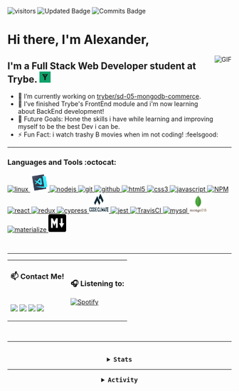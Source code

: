 <!--

**AlexLMitchell/AlexLMitchell** is a ✨ _special_ ✨ repository because its `README.md` (this file) appears on your GitHub profile.

Here are some ideas to get you started:

- 🔭 I’m currently working on ...
- 🌱 I’m currently learning ...
- 👯 I’m looking to collaborate on ...
- 🤔 I’m looking for help with ...
- 💬 Ask me about ...
- 📫 How to reach me: ...
- 😄 Pronouns: ...
- ⚡ Fun fact: ...
-->
![visitors](https://visitor-badge.glitch.me/badge?page_id=AlexLMitchell)
![Updated Badge](https://badges.pufler.dev/updated/AlexLMitchell/Trybe-Projects?color=blue)
![Commits Badge](https://badges.pufler.dev/commits/monthly/AlexLMitchell?color=blue)
# Hi there, I'm Alexander,

<img align="right" alt="GIF" height="160px" src="https://media.giphy.com/media/du3J3cXyzhj75IOgvA/giphy.gif" />

## I'm a Full Stack Web Developer student at Trybe. <img alt="Trybe" height="25px" src="/Trybe.png" />

- 🔭 I’m currently working on [tryber/sd-05-mongodb-commerce](https://github.com/tryber/sd-05-mongodb-commerce).
- 🌱 I’ve finished Trybe's FrontEnd module and i'm now learning about BackEnd development!
- :crystal_ball: Future Goals: Hone the skills i have while learning and improving myself to be the best Dev i can be.
- ⚡ Fun Fact: i watch trashy B movies when im not coding! :feelsgood:

---

### Languages and Tools :octocat:

<p align="left"> <a href="https://www.linux.org/" target="_blank"> <img src="https://devicons.github.io/devicon/devicon.git/icons/linux/linux-original.svg" alt="linux" width="40" height="40"/> </a> <a href="https://code.visualstudio.com/" target="_blank"> <img src="https://raw.githubusercontent.com/dhanishgajjar/vscode-icons/master/linux/neon.png" alt="VSCode" width="40" height="40"/> </a> <a href="https://nodejs.org" target="_blank"> <img src="https://devicons.github.io/devicon/devicon.git/icons/nodejs/nodejs-original-wordmark.svg" alt="nodejs" width="40" height="40"/> </a>  <a href="https://git-scm.com/" target="_blank"> <img src="https://www.vectorlogo.zone/logos/git-scm/git-scm-icon.svg" alt="git" width="40" height="40"/> </a> <a href="https://github.com/" target="_blank"> <img src="https://www.vectorlogo.zone/logos/github/github-icon.svg" alt="github" width="40" height="40"/> </a> <a href="https://www.w3.org/html/" target="_blank"> <img src="https://devicons.github.io/devicon/devicon.git/icons/html5/html5-original-wordmark.svg" alt="html5" width="40" height="40"/> </a> <a href="https://www.w3schools.com/css/" target="_blank"> <img src="https://devicons.github.io/devicon/devicon.git/icons/css3/css3-original-wordmark.svg" alt="css3" width="40" height="40"/> </a> <a href="https://developer.mozilla.org/en-US/docs/Web/JavaScript" target="_blank"> <img src="https://devicons.github.io/devicon/devicon.git/icons/javascript/javascript-original.svg" alt="javascript" width="40" height="40"/> </a> <a href="https://www.npmjs.com/" target="_blank"> <img src="https://img.icons8.com/color/452/npm.png" alt="NPM" width="40" height="40"/> </a> <a href="https://reactjs.org/" target="_blank"> <img src="https://devicons.github.io/devicon/devicon.git/icons/react/react-original-wordmark.svg" alt="react" width="40" height="40"/> </a> <a href="https://redux.js.org" target="_blank"> <img src="https://devicons.github.io/devicon/devicon.git/icons/redux/redux-original.svg" alt="redux" width="40" height="40"/> </a> <a href="https://www.cypress.io" target="_blank"> <img src="https://raw.githubusercontent.com/simple-icons/simple-icons/6e46ec1fc23b60c8fd0d2f2ff46db82e16dbd75f/icons/cypress.svg" alt="cypress" width="40" height="40"/> <a href="https://codeclimate.com/" target="_blank"> <img src="/code-climate.svg" alt="codeclimate" width="45" height="45"/> </a> <a href="https://jestjs.io" target="_blank"> <img src="https://www.vectorlogo.zone/logos/jestjsio/jestjsio-icon.svg" alt="jest" width="40" height="40"/> </a> <a href="https://travis-ci.org/"> <img src="https://travis-ci.org/images/logos/TravisCI-Mascot-1.png" alt="TravisCI" width="40" height="40"/> </a> <a href="https://www.mysql.com/" target="_blank"> <img src="https://devicons.github.io/devicon/devicon.git/icons/mysql/mysql-original-wordmark.svg" alt="mysql" width="40" height="40"/> </a> <a href="https://www.mongodb.com/" target="_blank"> <img src="/mongodb.svg" alt="MongoDB" width="40" height="40"/> </a> <a href="https://materializecss.com/" target="_blank"> <img src="https://raw.githubusercontent.com/prplx/svg-logos/5585531d45d294869c4eaab4d7cf2e9c167710a9/svg/materialize.svg" alt="materialize" width="40" height="40"/> </a> <a href="https://www.markdownguide.org/" target="_blank"> <img src="https://raw.githubusercontent.com/dcurtis/markdown-mark/360a3657fef7f6ad0b303296a95ad52985caa0d3/svg/markdown-mark-solid.svg" alt="markdown" width="40" height="40"/> </a> </p>

<br/>

---

<table align="center" width="100%"> 
  <tr>
  <td width="50%">

### 📫 Contact Me!

<br />

[<img src="https://img.icons8.com/bubbles/50/000000/gmail.png"/>](mailto:alexlm.trybe@gmail.com)
[<img target="_blank" src="https://img.icons8.com/bubbles/50/000000/linkedin.png"/>](https://www.linkedin.com/in/alexanderlmitchell/)
[<img target="_blank" src="https://img.icons8.com/bubbles/50/000000/github.png">](https://www.github.com/AlexLMitchell/)
[<img target="_blank" src="https://img.icons8.com/bubbles/50/000000/spotify.png">](https://open.spotify.com/user/strakhm)

  </td>
  <td width="50%">
  
  ### :headphones: Listening to:
  [![Spotify](https://novatorem.alexlmitchell.vercel.app/api/spotify)](https://open.spotify.com/user/strakhm)

  </td>
</table>

<br />


---

<br/>
<details align="center">
<summary> <b> <samp> Stats </samp></b></summary>
  

  <h2 align="center"> Github Statistics </h2>
  
  <div align="center"> 
     <a href="">
      <img align="center" src="https://github-readme-stats-sigma-five.vercel.app/api?username=AlexLMitchell&show_icons=true&include_all_commits=true&count_private=true&theme=synthwave&line_height=40" />
    </a>
    <a href="">
      <img align="center" src="https://github-readme-stats.vercel.app/api/top-langs/?username=AlexLMitchell&theme=synthwave&line_height=40"/>
    </a>
</div

<br/>
</details>

---
<details align="center">
<summary> <b> <samp> Activity </samp></b></summary>
  <img align='left' src="https://i.ibb.co/tzyS70q/6tXM.gif" width="300">
  
### :octocat: Activity
  
<!--START_SECTION:activity-->
1. 💪 Opened PR [#43](https://github.com/tryber/sd-05-mysql-one-for-all/pull/43) in [tryber/sd-05-mysql-one-for-all](https://github.com/tryber/sd-05-mysql-one-for-all)
2. ❌ Closed PR [#42](https://github.com/tryber/sd-05-mysql-one-for-all/pull/42) in [tryber/sd-05-mysql-one-for-all](https://github.com/tryber/sd-05-mysql-one-for-all)
3. 💪 Opened PR [#42](https://github.com/tryber/sd-05-mysql-one-for-all/pull/42) in [tryber/sd-05-mysql-one-for-all](https://github.com/tryber/sd-05-mysql-one-for-all)
4. 💪 Opened PR [#38](https://github.com/tryber/sd-05-mysql-vocabulary-booster/pull/38) in [tryber/sd-05-mysql-vocabulary-booster](https://github.com/tryber/sd-05-mysql-vocabulary-booster)
5. 💪 Opened PR [#38](https://github.com/tryber/sd-05-mysql-all-for-one/pull/38) in [tryber/sd-05-mysql-all-for-one](https://github.com/tryber/sd-05-mysql-all-for-one)
<!--END_SECTION:activity-->

</details>

